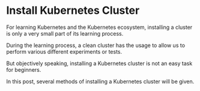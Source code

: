 # Install Kubernetes Cluster


For learning Kubernetes and the Kubernetes ecosystem, installing a cluster is only a very small part of its learning process.

During the learning process, a clean cluster has the usage to allow us to perform various different experiments or tests.

But objectively speaking, installing a Kubernetes cluster is not an easy task for beginners.

In this post, several methods of installing a Kubernetes cluster will be given.
